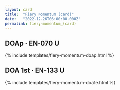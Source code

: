 ```yaml
---
layout: card
title:  "Fiery Momentum (card)"
date:   "2022-12-26T06:00:00.000Z"
permalink: fiery-momentum_(card)
---
```


## DOAp &middot; EN-070 U

{% include templates/fiery-momentum-doap.html %}


## DOA 1st &middot; EN-133 U

{% include templates/fiery-momentum-doa1e.html %}
